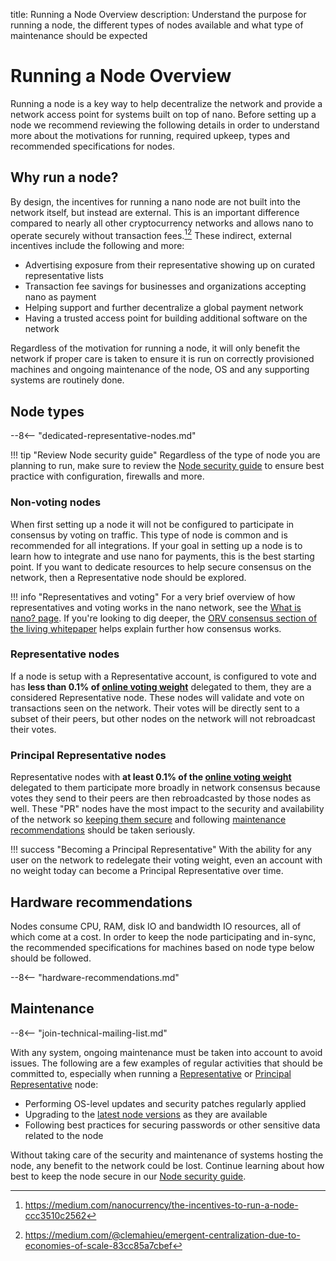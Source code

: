 title: Running a Node Overview
description: Understand the purpose for running a node, the different types of nodes available and what type of maintenance should be expected

# Running a Node Overview

Running a node is a key way to help decentralize the network and provide a network access point for systems built on top of nano. Before setting up a node we recommend reviewing the following details in order to understand more about the motivations for running, required upkeep, types and recommended specifications for nodes.

## Why run a node?
By design, the incentives for running a nano node are not built into the network itself, but instead are external. This is an important difference compared to nearly all other cryptocurrency networks and allows nano to operate securely without transaction fees.[^1][^2] These indirect, external incentives include the following and more:

* Advertising exposure from their representative showing up on curated representative lists
* Transaction fee savings for businesses and organizations accepting nano as payment
* Helping support and further decentralize a global payment network
* Having a trusted access point for building additional software on the network

Regardless of the motivation for running a node, it will only benefit the network if proper care is taken to ensure it is run on correctly provisioned machines and ongoing maintenance of the node, OS and any supporting systems are routinely done.

## Node types

--8<-- "dedicated-representative-nodes.md"

!!! tip "Review Node security guide"
	Regardless of the type of node you are planning to run, make sure to review the [Node security guide](security.md) to ensure best practice with configuration, firewalls and more.

### Non-voting nodes
When first setting up a node it will not be configured to participate in consensus by voting on traffic. This type of node is common and is recommended for all integrations. If your goal in setting up a node is to learn how to integrate and use nano for payments, this is the best starting point. If you want to dedicate resources to help secure consensus on the network, then a Representative node should be explored.

!!! info "Representatives and voting"
	For a very brief overview of how representatives and voting works in the nano network, see the [What is nano? page](../what-is-nano/overview.md#representatives-and-voting). If you're looking to dig deeper, the [ORV consensus section of the living whitepaper](../protocol-design/orv-consensus.md) helps explain further how consensus works.

### Representative nodes
If a node is setup with a Representative account, is configured to vote and has **less than 0.1% of [online voting weight](/glossary#online-voting-weight)** delegated to them, they are a considered Representative node. These nodes will validate and vote on transactions seen on the network. Their votes will be directly sent to a subset of their peers, but other nodes on the network will not rebroadcast their votes.

### Principal Representative nodes
Representative nodes with **at least 0.1% of the [online voting weight](/glossary#online-voting-weight)** delegated to them participate more broadly in network consensus because votes they send to their peers are then rebroadcasted by those nodes as well. These "PR" nodes have the most impact to the security and availability of the network so [keeping them secure](security.md) and following [maintenance recommendations](#maintenance) should be taken seriously.

!!! success "Becoming a Principal Representative"
	With the ability for any user on the network to redelegate their voting weight, even an account with no weight today can become a Principal Representative over time.

## Hardware recommendations
<span id="resources-and-ongoing-maintenance"></span>
Nodes consume CPU, RAM, disk IO and bandwidth IO resources, all of which come at a cost. In order to keep the node participating and in-sync, the recommended specifications for machines based on node type below should be followed.

--8<-- "hardware-recommendations.md"

## Maintenance

--8<-- "join-technical-mailing-list.md"

With any system, ongoing maintenance must be taken into account to avoid issues. The following are a few examples of regular activities that should be committed to, especially when running a [Representative](#representative-nodes) or [Principal Representative](#principal-representative-nodes) node:

- Performing OS-level updates and security patches regularly applied
- Upgrading to the [latest node versions](../releases/node-releases.md) as they are available
- Following best practices for securing passwords or other sensitive data related to the node

Without taking care of the security and maintenance of systems hosting the node, any benefit to the network could be lost. Continue learning about how best to keep the node secure in our [Node security guide](security.md).

[^1]: https://medium.com/nanocurrency/the-incentives-to-run-a-node-ccc3510c2562
[^2]: https://medium.com/@clemahieu/emergent-centralization-due-to-economies-of-scale-83cc85a7cbef
